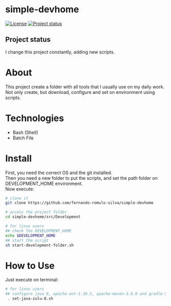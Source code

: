 # simple-devhome

[![License](https://img.shields.io/badge/License-Apache%202.0-blue.svg)](https://opensource.org/licenses/Apache-2.0)
[![Project status](https://img.shields.io/badge/Project%20status-Maintenance-orange.svg)](https://img.shields.io/badge/Project%20status-Maintenance-orange.svg)

## Project status

I change this project constantly, adding new scripts.

# About

This project create a folder with all tools that I usually use on my daily work. <br />
Not only create, but download, configure and set on environment using scripts.

# Technologies

- Bash (Shell)
- Batch File

# Install

First, you need the correct OS and the git installed. <br />
Then you need a new folder to put the scripts, and set the path folder on DEVELOPMENT_HOME environment. <br />
Now execute:

```bash
# clone it
git clone https://github.com/fernando-romulo-silva/simple-devhome

# access the project folder
cd simple-devhome/src/Development

# for linux users
## check the DEVELOPMENT_HOME
echo $DEVELOPMENT_HOME
## start the script
sh start-development-folder.sh

```

# How to Use

Just execute on terminal:

```bash
# for linux users
## configure java 8, apache-ant-1.10.5, apache-maven-3.6.0 and gradle-5.1.1
 . set-java-zulu-8.sh

```
